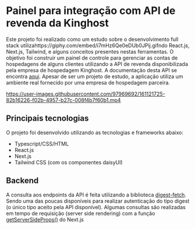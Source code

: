 # Painel para integração com API de revenda da Kinghost

Este projeto foi realizado como um estudo sobre o desenvolvimento full stack utilizahttps://giphy.com/embed/i7mHz6Qe0eDUb0JPij.gifndo React.js, Next.js, Tailwind, e alguns conceitos presentes nestas ferramentas.
O objetivo foi construir um painel de controle para gerenciar as contas de hospedagens de alguns clientes utilizando a API de revenda disponibilizada pela empresa de hospedagem Kinghost. A documentação desta API se encontra [aqui](https://api.kinghost.net/doc/Cliente).
Apesar de ser um projeto de estudo, a aplicação utiliza um ambiente real fornecido por uma empresa de hospedagem parceira.

https://user-images.githubusercontent.com/97969692/161121725-82b16226-f02b-4957-b27c-008f4b7f60b1.mp4



## Principais tecnologias

O projeto foi desenvolvido utilizando as tecnologias e frameworks abaixo:

- Typescript/CSS/HTML
- React.js
- Next.js
- Tailwind CSS (com os componentes daisyUI)


## Backend

A consulta aos endpoints da API é feita utilizando a biblioteca [digest-fetch](https://www.npmjs.com/package/digest-fetch). Sendo uma das poucas disponíveis para realizar autenticação do tipo digest (o único tipo aceito pela API disponível).
Algumas consultas são realizadas em tempo de requisição (server side rendering) com a função [getServerSideProps()](https://nextjs.org/docs/basic-features/data-fetching/get-server-side-props#using-getserversideprops-to-fetch-data-at-request-time) do Next.js  
